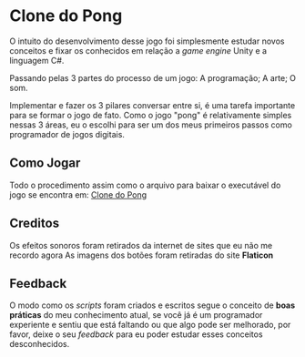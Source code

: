 # Clone do Pong

O intuito do desenvolvimento desse jogo foi simplesmente estudar novos conceitos e fixar os conhecidos em relação a *game engine* Unity e a linguagem C#.

Passando pelas 3 partes do processo de um jogo:
A programação;
A arte;
O som.

Implementar e fazer os 3 pilares conversar entre si, é uma tarefa importante para se formar o jogo de fato. Como o jogo "pong" é relativamente simples nessas 3 áreas, eu o escolhi para ser um dos meus primeiros passos como programador de jogos digitais.

## Como Jogar

Todo o procedimento assim como o arquivo para baixar o executável do jogo se encontra em:
[Clone do Pong](https://amauri-dev.itch.io/pong-o-clone)


## Creditos
 Os efeitos sonoros foram retirados da internet de sites que eu não me recordo agora
 As imagens dos botões foram retiradas do site **Flaticon**
## Feedback

 O modo como os *scripts* foram criados e escritos segue o conceito de **boas práticas** do meu conhecimento atual, se você já é um programador experiente e sentiu que está faltando ou que algo pode ser melhorado, por favor, deixe o seu *feedback* para eu poder estudar esses conceitos desconhecidos.


